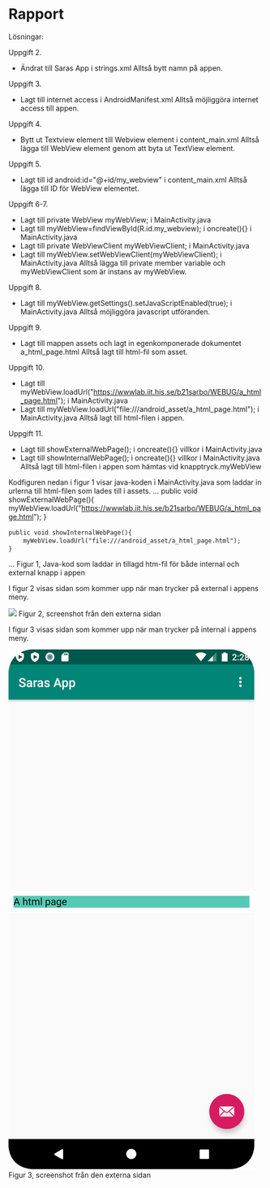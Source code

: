 
# Rapport

Lösningar:

Uppgift 2.
- Ändrat till <string name="app_name">Saras App</string> i strings.xml
Alltså bytt namn på appen.

Uppgift 3.
- Lagt till internet access <uses-permission android:name="android.permission.INTERNET" /> i AndroidManifest.xml
Alltså möjliggöra internet access till appen.

Uppgift 4.
- Bytt ut Textview element till Webview element i content_main.xml
Alltså lägga till WebView element genom att byta ut TextView element.

Uppgift 5.
- Lagt till id android:id="@+id/my_webview" i content_main.xml
Alltså lägga till ID för WebView elementet.

Uppgift 6-7.
- Lagt till private WebView myWebView; i MainActivity.java
- Lagt till myWebView=findViewById(R.id.my_webview); i oncreate(){} i MainActivity.java
- Lagt till private WebViewClient myWebViewClient; i MainActivity.java
- Lagt till myWebView.setWebViewClient(myWebViewClient); i MainActivity.java
Alltså lägga till private member variable och myWebViewClient som är instans av myWebView.

Uppgift 8.
- Lagt till myWebView.getSettings().setJavaScriptEnabled(true); i MainActivity.java
Alltså möjliggöra javascript utföranden.

Uppgift 9.
- Lagt till mappen assets och lagt in egenkomponerade dokumentet a_html_page.html
Alltså lagt till html-fil som asset.

Uppgift 10.
- Lagt till myWebView.loadUrl("https://wwwlab.iit.his.se/b21sarbo/WEBUG/a_html_page.html"); i MainActivity.java
- Lagt till myWebView.loadUrl("file:///android_asset/a_html_page.html"); i MainActivity.java
Alltså lagt till html-filen i appen.

Uppgift 11.
- Lagt till showExternalWebPage(); i oncreate(){} villkor i MainActivity.java
- Lagt till showInternalWebPage(); i oncreate(){} villkor i MainActivity.java
Alltså lagt till html-filen i appen som hämtas vid knapptryck.myWebView

Kodfiguren nedan i figur 1 visar java-koden i MainActivity.java som laddar in urlerna till html-filen som lades till i assets.
...
    public void showExternalWebPage(){
        myWebView.loadUrl("https://wwwlab.iit.his.se/b21sarbo/WEBUG/a_html_page.html");
    }

    public void showInternalWebPage(){
        myWebView.loadUrl("file:///android_asset/a_html_page.html");
    }
...
Figur 1, Java-kod som laddar in tillagd htm-fil för både internal och external knapp i appen

I figur 2 visas sidan som kommer upp när man trycker på external i appens meny.

![](screenie.png)
Figur 2, screenshot från den externa sidan

I figur 3 visas sidan som kommer upp när man trycker på internal i appens meny.

![](internalscreenie.png)
Figur 3, screenshot från den externa sidan